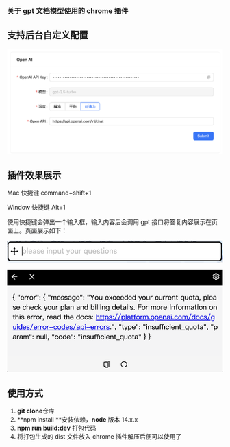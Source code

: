 ### 关于 gpt 文档模型使用的 chrome 插件

## 支持后台自定义配置

![image-20240307163132959](https://raw.githubusercontent.com/CaesarKI/gpt_chrome/master/back.png)

## 插件效果展示

Mac 快捷键 command+shift+1

Window 快捷键 Alt+1

使用快捷键会弹出一个输入框，输入内容后会调用 gpt 接口将答复内容展示在页面上。页面展示如下：

![image-20240307163802445](https://raw.githubusercontent.com/CaesarKI/gpt_chrome/master/input.png)

![image-20240307164012188](https://raw.githubusercontent.com/CaesarKI/gpt_chrome/master/panel.png)

## 使用方式

1. **git clone**仓库
2. **npm install **安装依赖，**node** 版本 14.x.x
3. **npm run build:dev** 打包代码
4. 将打包生成的 dist 文件放入 chrome 插件解压后便可以使用了
